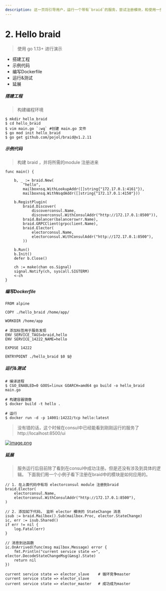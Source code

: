 ```yaml
---
description: 这一页将引导用户，运行一个带有`braid`的服务，尝试注册模块，和使用一些braid含有的功能。
---
```


# 2. Hello braid

> 使用 go 1.13+ 进行演示


* 搭建工程
* 示例代码
* 编写Dockerfile
* 运行&测试
* 延展


##### 搭建工程

> 构建编程环境

```shell
$ mkdir hello_braid
$ cd hello_braid
$ vim main.go `:wq` #创建 main.go 文件
$ go mod init hello_braid
$ go get github.com/pojol/braid@v1.2.11
```


##### 示例代码

> 构建 braid ，并将所需的module 注册进来

```shell
func main() {

	b, _ := braid.New(
		"hello",
		mailboxnsq.WithLookupAddr([]string{"172.17.0.1:4161"}),
		mailboxnsq.WithNsqdAddr([]string{"172.17.0.1:4150"}))

	b.RegistPlugin(
		braid.Discover(
			discoverconsul.Name,
			discoverconsul.WithConsulAddr("http://172.17.0.1:8500")),
		braid.Balancer(balancerswrr.Name),
		braid.GRPCClient(grpcclient.Name),
		braid.Elector(
			electorconsul.Name,
			electorconsul.WithConsulAddr("http://172.17.0.1:8500"),
		))

	b.Run()
    b.Init()
	defer b.Close()

	ch := make(chan os.Signal)
	signal.Notify(ch, syscall.SIGTERM)
	<-ch
}

```

##### 编写Dockerfile

```shell
FROM alpine

COPY ./hello_braid /home/app/

WORKDIR /home/app

# 添加标签用于服务发现
ENV SERVICE_TAGS=braid,hello
ENV SERVICE_14222_NAME=hello

EXPOSE 14222

ENTRYPOINT ./hello_braid $0 $@
```

##### 运行&测试

```shell
# 编译进程
$ CGO_ENABLED=0 GOOS=linux GOARCH=amd64 go build -o hello_braid main.go

# 构建容器镜像
$ docker build -t hello .

# 运行
$ docker run -d -p 14001:14222/tcp hello:latest
```

> 没有错的话，这个时候在consul中已经能看到刚刚运行的服务了
> http://localhost:8500/ui

[![image.png](https://i.postimg.cc/jjjkf4xc/image.png)](https://postimg.cc/ZW1ct3yv)




##### 延展
> 服务运行后目前除了看到在consul中成功注册。但是还没有涉及到具体的逻辑。
> 下面我们用一个小例子看下注册在braid中的模块是如何应用的。

```golang
// 1. 在上面代码中有将 electorconsul module 注册到braid
braid.Elector(
    electorconsul.Name,
    electorconsul.WithConsulAddr("http://172.17.0.1:8500"),
)

// 2. 添加如下代码， 监听 elector 模块的 StateChange 消息
isub := braid.Mailbox().Sub(mailbox.Proc, elector.StateChange)
ic, err := isub.Shared()
if err != nil {
    log.Fatal(err)
}

// 消息到达函数
ic.OnArrived(func(msg mailbox.Message) error {
    fmt.Println("current service state =>", elector.DecodeStateChangeMsg(&msg).State)
    return nil
})
```

```shell
current service state => elector_slave    # 循环竞争master
current service state => elector_slave
current service state => elector_master   # 成功成为master
```